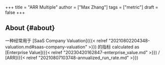 +++
title = "ARR Multiple"
author = ["Max Zhang"]
tags = ["metric"]
draft = false
+++

## About {#about}

一种经常用于 [SaaS Company Valuation]({{< relref "20210802204348-valuation.md#saas-company-valuation" >}}) 的指标 calculated as [Enterprise Value]({{< relref "20230420162847-enterprise_value.md" >}}) / [ARR]({{< relref "20210807103748-annualized_run_rate.md" >}})
